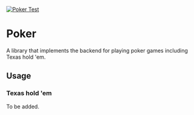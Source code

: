 [![Poker Test](https://github.com/winstonrc/casino/actions/workflows/poker.yml/badge.svg?branch=main)](https://github.com/winstonrc/casino/actions/workflows/rust.yml?query=workflow%3Apoker)

# Poker

A library that implements the backend for playing poker games including Texas hold 'em.

## Usage

### Texas hold 'em

To be added.
